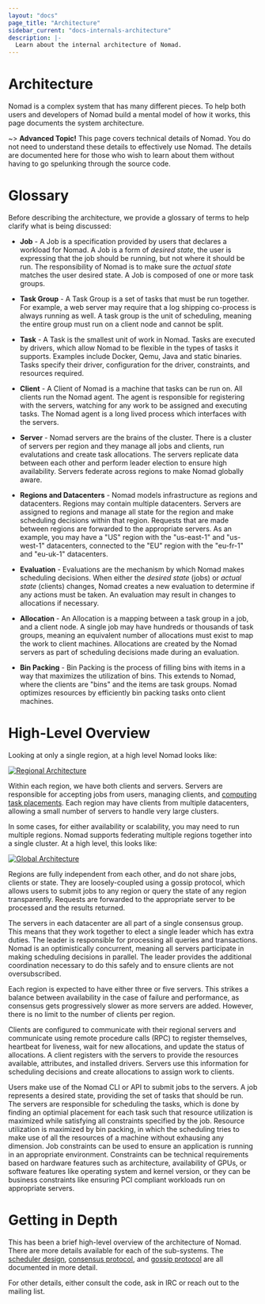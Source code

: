 ```yaml
---
layout: "docs"
page_title: "Architecture"
sidebar_current: "docs-internals-architecture"
description: |-
  Learn about the internal architecture of Nomad.
---
```


# Architecture

Nomad is a complex system that has many different pieces. To help both users and developers of Nomad
build a mental model of how it works, this page documents the system architecture.

~> **Advanced Topic!** This page covers technical details
of Nomad. You do not need to understand these details to
effectively use Nomad. The details are documented here for
those who wish to learn about them without having to go
spelunking through the source code.

# Glossary

Before describing the architecture, we provide a glossary of terms to help
clarify what is being discussed:

* **Job** - A Job is a specification provided by users that declares a workload for
  Nomad. A Job is a form of _desired state_, the user is expressing that the job should
  be running, but not where it should be run. The responsibility of Nomad is to make sure
  the _actual state_ matches the user desired state. A Job is composed of one or more
  task groups.

* **Task Group** - A Task Group is a set of tasks that must be run together. For example, a
  web server may require that a log shipping co-process is always running as well. A task
  group is the unit of scheduling, meaning the entire group must run on a client node and
  cannot be split.

* **Task** - A Task is the smallest unit of work in Nomad. Tasks are executed by drivers,
  which allow Nomad to be flexible in the types of tasks it supports. Examples include Docker,
  Qemu, Java and static binaries. Tasks specify their driver, configuration for the driver,
  constraints, and resources required.

* **Client** - A Client of Nomad is a machine that tasks can be run on. All clients run the
  Nomad agent. The agent is responsible for registering with the servers, watching for any
  work to be assigned and executing tasks. The Nomad agent is a long lived process which
  interfaces with the servers.

* **Server** - Nomad servers are the brains of the cluster. There is a cluster of servers
  per region and they manage all jobs and clients, run evalutations and create task allocations.
  The servers replicate data between each other and perform leader election to ensure high
  availability. Servers federate across regions to make Nomad globally aware.

* **Regions and Datacenters** - Nomad models infrastructure as regions and datacenters.
  Regions may contain multiple datacenters. Servers are assigned to regions and manage
  all state for the region and make scheduling decisions within that region. Requests that
  are made between regions are forwarded to the appropriate servers. As an example, you may
  have a "US" region with the "us-east-1" and "us-west-1" datacenters, connected to the
  "EU" region with the "eu-fr-1" and "eu-uk-1" datacenters.

* **Evaluation** - Evaluations are the mechanism by which Nomad makes scheduling decisions.
  When either the _desired state_ (jobs) or _actual state_ (clients) changes, Nomad creates
  a new evaluation to determine if any actions must be taken. An evaluation may result
  in changes to allocations if necessary.

* **Allocation** - An Allocation is a mapping between a task group in a job, and a client
  node. A single job may have hundreds or thousands of task groups, meaning an equivalent
  number of allocations must exist to map the work to client machines. Allocations are created
  by the Nomad servers as part of scheduling decisions made during an evaluation.

* **Bin Packing** - Bin Packing is the process of filling bins with items in a way that
  maximizes the utilization of bins. This extends to Nomad, where the clients are "bins"
  and the items are task groups. Nomad optimizes resources by efficiently bin packing
  tasks onto client machines.

# High-Level Overview

Looking at only a single region, at a high level Nomad looks like:

[![Regional Architecture](/assets/images/nomad-architecture-region.png)](/assets/images/nomad-architecture-region.png)

Within each region, we have both clients and servers. Servers are responsible for
accepting jobs from users, managing clients, and [computing task placements](/docs/internals/scheduling.html).
Each region may have clients from multiple datacenters, allowing a small number of servers
to handle very large clusters.

In some cases, for either availability or scalability, you may need to run multiple
regions. Nomad supports federating multiple regions together into a single cluster.
At a high level, this looks like:

[![Global Architecture](/assets/images/nomad-architecture-global.png)](/assets/images/nomad-architecture-global.png)

Regions are fully independent from each other, and do not share jobs, clients or
state. They are loosely-coupled using a gossip protocol, which allows users to
submit jobs to any region or query the state of any region transparently. Requests
are forwarded to the appropriate server to be processed and the results returned.

The servers in each datacenter are all part of a single consensus group. This means
that they work together to elect a single leader which has extra duties. The leader
is responsible for processing all queries and transactions. Nomad is an optimistically
concurrent, meaning all servers participate in making scheduling decisions in parallel.
The leader provides the additional coordination necessary to do this safely and
to ensure clients are not oversubscribed.

Each region is expected to have either three or five servers. This strikes a balance
between availability in the case of failure and performance, as consensus gets
progressively slower as more servers are added. However, there is no limit to the number
of clients per region.

Clients are configured to communicate with their regional servers and communicate
using remote procedure calls (RPC) to register themselves, heartbeat for liveness,
wait for new allocations, and update the status of allocations. A client registers
with the servers to provide the resources available, attributes, and installed drivers.
Servers use this information for scheduling decisions and create allocations to assign
work to clients.

Users make use of the Nomad CLI or API to submit jobs to the servers. A job represents
a desired state, providing the set of tasks that should be run. The servers are
responsible for scheduling the tasks, which is done by finding an optimial placement for
each task such that resource utilization is maximized while satisfying all constraints
specified by the job. Resource utilization is maximized by bin packing, in which
the scheduling tries to make use of all the resources of a machine without
exhausing any dimension. Job constraints can be used to ensure an application is
running in an appropriate environment. Constraints can be technical requirements based
on hardware features such as architecture, availability of GPUs, or software features
like operating system and kernel version, or they can be business constraints like
ensuring PCI compliant workloads run on appropriate servers.

# Getting in Depth

This has been a brief high-level overview of the architecture of Nomad. There
are more details available for each of the sub-systems. The [scheduler design](/docs/internals/scheduling.html),
[consensus protocol](/docs/internals/consensus.html), and [gossip protocol](/docs/internals/gossip.html)
are all documented in more detail.

For other details, either consult the code, ask in IRC or reach out to the mailing list.
